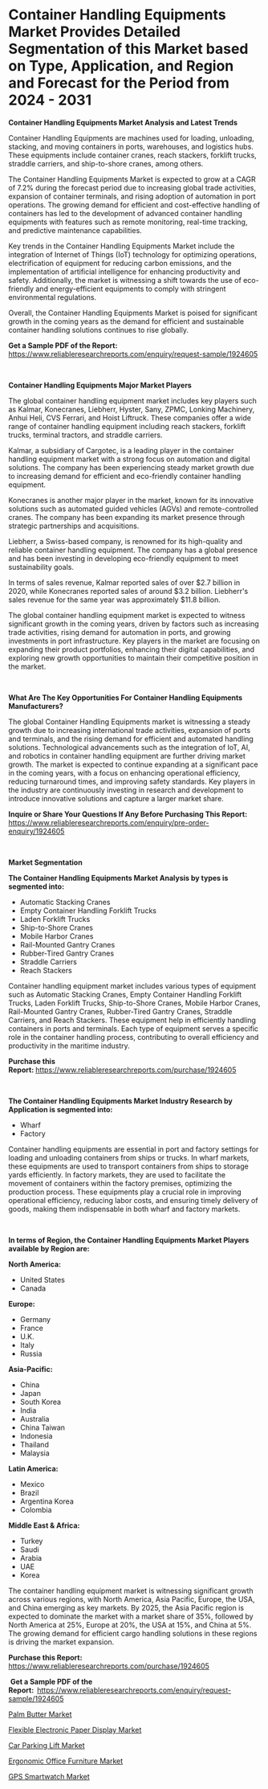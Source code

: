 <p><h1>Container Handling Equipments Market Provides Detailed Segmentation of this Market based on Type, Application, and Region and Forecast for the Period from 2024 - 2031</h1></p><p><strong>Container Handling Equipments Market Analysis and Latest Trends</strong></p>
<p><p>Container Handling Equipments are machines used for loading, unloading, stacking, and moving containers in ports, warehouses, and logistics hubs. These equipments include container cranes, reach stackers, forklift trucks, straddle carriers, and ship-to-shore cranes, among others. </p><p>The Container Handling Equipments Market is expected to grow at a CAGR of 7.2% during the forecast period due to increasing global trade activities, expansion of container terminals, and rising adoption of automation in port operations. The growing demand for efficient and cost-effective handling of containers has led to the development of advanced container handling equipments with features such as remote monitoring, real-time tracking, and predictive maintenance capabilities.</p><p>Key trends in the Container Handling Equipments Market include the integration of Internet of Things (IoT) technology for optimizing operations, electrification of equipment for reducing carbon emissions, and the implementation of artificial intelligence for enhancing productivity and safety. Additionally, the market is witnessing a shift towards the use of eco-friendly and energy-efficient equipments to comply with stringent environmental regulations.</p><p>Overall, the Container Handling Equipments Market is poised for significant growth in the coming years as the demand for efficient and sustainable container handling solutions continues to rise globally.</p></p>
<p><strong>Get a Sample PDF of the Report:&nbsp;</strong> <a href="https://www.reliableresearchreports.com/enquiry/request-sample/1924605">https://www.reliableresearchreports.com/enquiry/request-sample/1924605</a></p>
<p>&nbsp;</p>
<p><strong>Container Handling Equipments Major Market Players</strong></p>
<p><p>The global container handling equipment market includes key players such as Kalmar, Konecranes, Liebherr, Hyster, Sany, ZPMC, Lonking Machinery, Anhui Heli, CVS Ferrari, and Hoist Liftruck. These companies offer a wide range of container handling equipment including reach stackers, forklift trucks, terminal tractors, and straddle carriers.</p><p>Kalmar, a subsidiary of Cargotec, is a leading player in the container handling equipment market with a strong focus on automation and digital solutions. The company has been experiencing steady market growth due to increasing demand for efficient and eco-friendly container handling equipment.</p><p>Konecranes is another major player in the market, known for its innovative solutions such as automated guided vehicles (AGVs) and remote-controlled cranes. The company has been expanding its market presence through strategic partnerships and acquisitions.</p><p>Liebherr, a Swiss-based company, is renowned for its high-quality and reliable container handling equipment. The company has a global presence and has been investing in developing eco-friendly equipment to meet sustainability goals.</p><p>In terms of sales revenue, Kalmar reported sales of over $2.7 billion in 2020, while Konecranes reported sales of around $3.2 billion. Liebherr's sales revenue for the same year was approximately $11.8 billion.</p><p>The global container handling equipment market is expected to witness significant growth in the coming years, driven by factors such as increasing trade activities, rising demand for automation in ports, and growing investments in port infrastructure. Key players in the market are focusing on expanding their product portfolios, enhancing their digital capabilities, and exploring new growth opportunities to maintain their competitive position in the market.</p></p>
<p>&nbsp;</p>
<p><strong>What Are The Key Opportunities For Container Handling Equipments Manufacturers?</strong></p>
<p><p>The global Container Handling Equipments market is witnessing a steady growth due to increasing international trade activities, expansion of ports and terminals, and the rising demand for efficient and automated handling solutions. Technological advancements such as the integration of IoT, AI, and robotics in container handling equipment are further driving market growth. The market is expected to continue expanding at a significant pace in the coming years, with a focus on enhancing operational efficiency, reducing turnaround times, and improving safety standards. Key players in the industry are continuously investing in research and development to introduce innovative solutions and capture a larger market share.</p></p>
<p><strong>Inquire or Share Your Questions If Any Before Purchasing This Report:</strong> <a href="https://www.reliableresearchreports.com/enquiry/pre-order-enquiry/1924605">https://www.reliableresearchreports.com/enquiry/pre-order-enquiry/1924605</a></p>
<p>&nbsp;</p>
<p><strong>Market Segmentation</strong></p>
<p><strong>The Container Handling Equipments Market Analysis by types is segmented into:</strong></p>
<p><ul><li>Automatic Stacking Cranes</li><li>Empty Container Handling Forklift Trucks</li><li>Laden Forklift Trucks</li><li>Ship-to-Shore Cranes</li><li>Mobile Harbor Cranes</li><li>Rail-Mounted Gantry Cranes</li><li>Rubber-Tired Gantry Cranes</li><li>Straddle Carriers</li><li>Reach Stackers</li></ul></p>
<p><p>Container handling equipment market includes various types of equipment such as Automatic Stacking Cranes, Empty Container Handling Forklift Trucks, Laden Forklift Trucks, Ship-to-Shore Cranes, Mobile Harbor Cranes, Rail-Mounted Gantry Cranes, Rubber-Tired Gantry Cranes, Straddle Carriers, and Reach Stackers. These equipment help in efficiently handling containers in ports and terminals. Each type of equipment serves a specific role in the container handling process, contributing to overall efficiency and productivity in the maritime industry.</p></p>
<p><strong>Purchase this Report:&nbsp;</strong><a href="https://www.reliableresearchreports.com/purchase/1924605">https://www.reliableresearchreports.com/purchase/1924605</a></p>
<p>&nbsp;</p>
<p><strong>The Container Handling Equipments Market Industry Research by Application is segmented into:</strong></p>
<p><ul><li>Wharf</li><li>Factory</li></ul></p>
<p><p>Container handling equipments are essential in port and factory settings for loading and unloading containers from ships or trucks. In wharf markets, these equipments are used to transport containers from ships to storage yards efficiently. In factory markets, they are used to facilitate the movement of containers within the factory premises, optimizing the production process. These equipments play a crucial role in improving operational efficiency, reducing labor costs, and ensuring timely delivery of goods, making them indispensable in both wharf and factory markets.</p></p>
<p>&nbsp;</p>
<p><strong>In terms of Region, the Container Handling Equipments Market Players available by Region are:</strong></p>
<p>
    <p> <strong> North America: </strong>
        <ul>
            <li>United States</li>
            <li>Canada</li>
        </ul>
        </p> 
    <p> <strong> Europe: </strong>
        <ul>
            <li>Germany</li>
            <li>France</li>
            <li>U.K.</li>
            <li>Italy</li>
            <li>Russia</li>
        </ul>
        </p> 
    <p> <strong> Asia-Pacific: </strong>
        <ul>
            <li>China</li>
            <li>Japan</li>
            <li>South Korea</li>
            <li>India</li>
            <li>Australia</li>
            <li>China Taiwan</li>
            <li>Indonesia</li>
            <li>Thailand</li>
            <li>Malaysia</li>
        </ul>
        </p> 
    <p> <strong> Latin America: </strong>
        <ul>
            <li>Mexico</li>
            <li>Brazil</li>
            <li>Argentina Korea</li>
            <li>Colombia</li>
        </ul>
        </p> 
    <p> <strong> Middle East & Africa: </strong>
        <ul>
            <li>Turkey</li>
            <li>Saudi</li>
            <li>Arabia</li>
            <li>UAE</li>
            <li>Korea</li>
        </ul>
    </p>
    </p>
<p><p>The container handling equipment market is witnessing significant growth across various regions, with North America, Asia Pacific, Europe, the USA, and China emerging as key markets. By 2025, the Asia Pacific region is expected to dominate the market with a market share of 35%, followed by North America at 25%, Europe at 20%, the USA at 15%, and China at 5%. The growing demand for efficient cargo handling solutions in these regions is driving the market expansion.</p></p>
<p><strong>Purchase this Report: </strong><a href="https://www.reliableresearchreports.com/purchase/1924605">https://www.reliableresearchreports.com/purchase/1924605</a></p>
<p>&nbsp;<strong>Get a Sample PDF of the Report:&nbsp;&nbsp;</strong><a href="https://www.reliableresearchreports.com/enquiry/request-sample/1924605">https://www.reliableresearchreports.com/enquiry/request-sample/1924605</a></p>
<p><strong></strong></p>
<p><p><a href="https://woozy-pyroraptor-a1f.notion.site/Palm-Butter-Market-Centers-on-Aspects-such-as-Market-Growth-Market-Share-Market-Opportunity-and-P-6488ce25508e47fca5f357db91ad31aa">Palm Butter Market</a></p><p><a href="https://view.publitas.com/reportprime-1/flexible-electronic-paper-display-market-with-the-goal-of-estimating-the-market-size-and-future-growth-potential-of-various-market-segments-based-on-component-applications-end-user-and-region/">Flexible Electronic Paper Display Market</a></p><p><a href="https://view.publitas.com/reportprime-1/car-parking-lift-market-growth-market-trends-covid-19-impact-and-forecasts-for-period-from-2024-2031/">Car Parking Lift Market</a></p><p><a href="https://bubble-tree-ea4.notion.site/Ergonomic-Office-Furniture-Market-Size-Evaluating-its-Market-Trends-Growth-and-Projections-2024--445162fff89547209db479c78dd7eb31">Ergonomic Office Furniture Market</a></p><p><a href="https://automatic-knee-4c7.notion.site/Global-GPS-Smartwatch-Market-by-Types-Applications-and-Major-Players-with-Regional-Growth-Rate-An-b6c423740928405180c43c96f23f30d1">GPS Smartwatch Market</a></p></p>